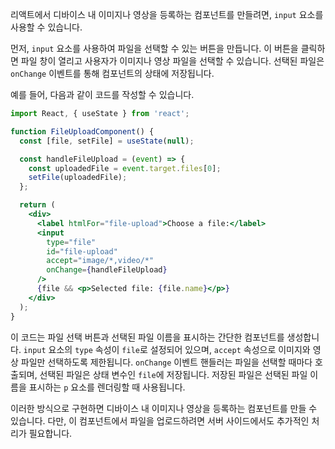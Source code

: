 리액트에서 디바이스 내 이미지나 영상을 등록하는 컴포넌트를 만들려면, `input` 요소를 사용할 수 있습니다.

먼저, `input` 요소를 사용하여 파일을 선택할 수 있는 버튼을 만듭니다. 이 버튼을 클릭하면 파일 창이 열리고 사용자가 이미지나 영상 파일을 선택할 수 있습니다. 선택된 파일은 `onChange` 이벤트를 통해 컴포넌트의 상태에 저장됩니다.

예를 들어, 다음과 같이 코드를 작성할 수 있습니다.



```jsx
import React, { useState } from 'react';

function FileUploadComponent() {
  const [file, setFile] = useState(null);

  const handleFileUpload = (event) => {
    const uploadedFile = event.target.files[0];
    setFile(uploadedFile);
  };

  return (
    <div>
      <label htmlFor="file-upload">Choose a file:</label>
      <input
        type="file"
        id="file-upload"
        accept="image/*,video/*"
        onChange={handleFileUpload}
      />
      {file && <p>Selected file: {file.name}</p>}
    </div>
  );
}

```

이 코드는 파일 선택 버튼과 선택된 파일 이름을 표시하는 간단한 컴포넌트를 생성합니다. `input` 요소의 `type` 속성이 `file`로 설정되어 있으며, `accept` 속성으로 이미지와 영상 파일만 선택하도록 제한됩니다. `onChange` 이벤트 핸들러는 파일을 선택할 때마다 호출되며, 선택된 파일은 상태 변수인 `file`에 저장됩니다. 저장된 파일은 선택된 파일 이름을 표시하는 `p` 요소를 렌더링할 때 사용됩니다.

이러한 방식으로 구현하면 디바이스 내 이미지나 영상을 등록하는 컴포넌트를 만들 수 있습니다. 다만, 이 컴포넌트에서 파일을 업로드하려면 서버 사이드에서도 추가적인 처리가 필요합니다.
